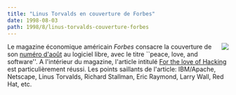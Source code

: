 ```yaml
---
title: "Linus Torvalds en couverture de Forbes"
date: 1998-08-03
path: 1998/8/linus-torvalds-couverture-forbes
---
```


<P>
<IMG ALIGN="right" SRC="http://www.forbes.com/Forbes/98/0810/gifs/coversm.jpg"> Le magazine économique américain
<EM>Forbes</EM> consacre la couverture de son <A HREF="http://www.forbes.com/Forbes/98/0810/">numéro
d'août</A> au logiciel libre, avec le titre ``peace, love,
and software''. A l'intérieur du magazine, l'article intitulé <A HREF="http://www.forbes.com/forbes/98/0810/6209094a.htm">For the love
of Hacking</A> est particulièrement réussi. Les points saillants de
l'article: IBM/Apache, Netscape, Linus Torvalds, Richard Stallman,
Eric Raymond, Larry Wall, Red Hat, etc.
</P>


